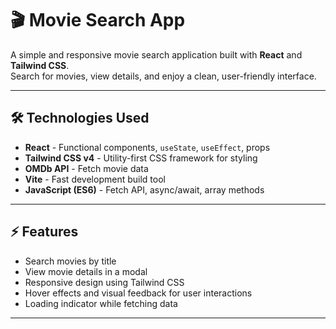 # 🎬 Movie Search App

A simple and responsive movie search application built with **React** and **Tailwind CSS**.  
Search for movies, view details, and enjoy a clean, user-friendly interface.

---

## 🛠 Technologies Used

- **React** - Functional components, `useState`, `useEffect`, props
- **Tailwind CSS v4** - Utility-first CSS framework for styling
- **OMDb API** - Fetch movie data
- **Vite** - Fast development build tool
- **JavaScript (ES6)** - Fetch API, async/await, array methods

---

## ⚡ Features

- Search movies by title
- View movie details in a modal
- Responsive design using Tailwind CSS
- Hover effects and visual feedback for user interactions
- Loading indicator while fetching data

---

